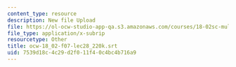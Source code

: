 ```yaml
---
content_type: resource
description: New file Upload
file: https://ol-ocw-studio-app-qa.s3.amazonaws.com/courses/18-02sc-multivariable-calculus-fall-2010/7539d18c4c29d2f011f40c4bc4b716a9_ocw-18_02-f07-lec28_220k.srt
file_type: application/x-subrip
resourcetype: Other
title: ocw-18_02-f07-lec28_220k.srt
uid: 7539d18c-4c29-d2f0-11f4-0c4bc4b716a9
---
```

